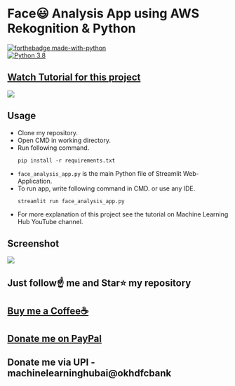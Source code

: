 # Face😃 Analysis App using AWS Rekognition & Python

[![forthebadge made-with-python](http://ForTheBadge.com/images/badges/made-with-python.svg)](https://www.python.org/)                 
[![Python 3.8](https://img.shields.io/badge/python-3.8-blue.svg)](https://www.python.org/downloads/release/python-360/)   

## [Watch Tutorial for this project](https://youtu.be/HHYqpHwGDgQ)
<img src="https://github.com/Spidy20/Face_Analysis_AWS_Rekognition/blob/master/yt_thumb.jpg">


## Usage
- Clone my repository.
- Open CMD in working directory.
- Run following command.
  ```
  pip install -r requirements.txt
  ```
- `face_analysis_app.py` is the main Python file of Streamlit Web-Application. 
- To run app, write following command in CMD. or use any IDE.
  ```
  streamlit run face_analysis_app.py
  ```
- For more explanation of this project see the tutorial on Machine Learning Hub YouTube channel.

## Screenshot
<img src="https://github.com/Spidy20/Face_Analysis_AWS_Rekognition/blob/master/sc1.png">

## Just follow☝️ me and Star⭐ my repository 

## [Buy me a Coffee☕](https://www.buymeacoffee.com/spidy20)
## [Donate me on PayPal](https://www.paypal.me/spidy1820)
## Donate me via UPI - machinelearninghubai@okhdfcbank
